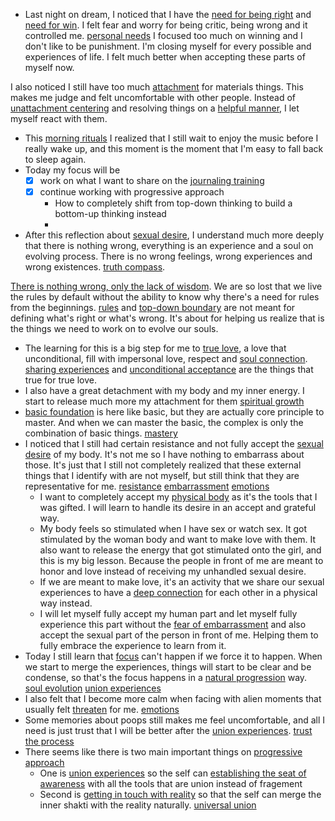 - Last night on dream, I noticed that I have the [need for being right](<need for being right.md>) and [need for win](<need for win.md>). I felt fear and worry for being critic, being wrong and it controlled me. [personal needs](<personal needs.md>) I focused too much on winning and I don't like to be punishment. I'm closing myself for every possible and experiences of life. I felt much better when accepting these parts of myself now. 

I also noticed I still have too much [attachment](<attachment.md>) for materials things. This makes me judge and felt uncomfortable with other people. Instead of [unattachment centering](<unattachment centering.md>) and resolving things on a [helpful manner](<helpful manner.md>), I let myself react with them.
- This [morning rituals](<morning rituals.md>) I realized that I still wait to enjoy the music before I really wake up, and this moment is the moment that I'm easy to fall back to sleep again. 
- Today my focus will be
    - [x] work on what I want to share on the [journaling training](<journaling training.md>)
    - [x] continue working with progressive approach
        - How to completely shift from top-down thinking to build a bottom-up thinking instead
        - 
- After this reflection about [sexual desire](<sexual desire.md>), I understand much more deeply that there is nothing wrong, everything is an experience and a soul on evolving process. There is no wrong feelings, wrong experiences and wrong existences. [truth compass](<truth compass.md>). 

[There is nothing wrong, only the lack of wisdom](<There is nothing wrong, only the lack of wisdom.md>). We are so lost that we live the rules by default without the ability to know why there's a need for rules from the beginnings. [rules](<rules.md>) and [top-down boundary](<top-down boundary.md>) are not meant for defining what's right or what's wrong. It's about for helping us realize that is the things we need to work on to evolve our souls.
- The learning for this is a big step for me to [true love](<true love.md>), a love that unconditional, fill with impersonal love, respect and [soul connection](<soul connection.md>). [sharing experiences](<sharing experiences.md>) and [unconditional acceptance](<unconditional acceptance.md>) are the things that true for true love.
-  I also have a great detachment with my body and my inner energy. I start to release much more my attachment for them [spiritual growth](<spiritual growth.md>)
- [basic foundation](<basic foundation.md>) is here like basic, but they are actually core principle to master. And when we can master the basic, the complex is only the combination of basic things. [mastery](<mastery.md>)
- I noticed that I still had certain resistance and not fully accept the [sexual desire](<sexual desire.md>) of my body. It's not me so I have nothing to embarrass about those. It's just that I still not completely realized that these external things that I identify with are not myself, but still think that they are representative for me. [resistance](<resistance.md>) [embarrassment](<embarrassment.md>) [emotions](<emotions.md>)
    - I want to completely accept my [physical body](<physical body.md>) as it's the tools that I was gifted. I will learn to handle its desire in an accept and grateful way. 
    - My body feels so stimulated when I have sex or watch sex. It got stimulated by the woman body and want to make love with them. It also want to release the energy that got stimulated onto the girl, and this is my big lesson. Because the people in front of me are meant to honor and love instead of receiving my unhandled sexual desire. 
    - If we are meant to make love, it's an activity that we share our sexual experiences to have a [deep connection](<deep connection.md>) for each other in a physical way instead.
    - I will let myself fully accept my human part and let myself fully experience this part without the [fear of embarrassment](<fear of embarrassment.md>) and also accept the sexual part of the person in front of me. Helping them to fully embrace the experience to learn from it.
- Today I still learn that [focus](<focus.md>) can't happen if we force it to happen. When we start to merge the experiences, things will start to be clear and be condense, so that's the focus happens in a [natural progression](<natural progression.md>) way. [soul evolution](<soul evolution.md>) [union experiences](<union experiences.md>)
- I also felt that I become more calm when facing with alien moments that usually felt [threaten](<threaten.md>) for me. [emotions](<emotions.md>)
- Some memories about poops still makes me feel uncomfortable, and all I need is just trust that I will be better after the [union experiences](<union experiences.md>). [trust the process](<trust the process.md>)
- There seems like there is two main important things on [progressive approach](<progressive approach.md>)
    - One is [union experiences](<union experiences.md>) so the self can [establishing the seat of awareness](<establishing the seat of awareness.md>) with all the tools that are union instead of fragement
    - Second is [getting in touch with reality](<getting in touch with reality.md>) so that the self can merge the inner shakti with the reality naturally. [universal union](<universal union.md>)
